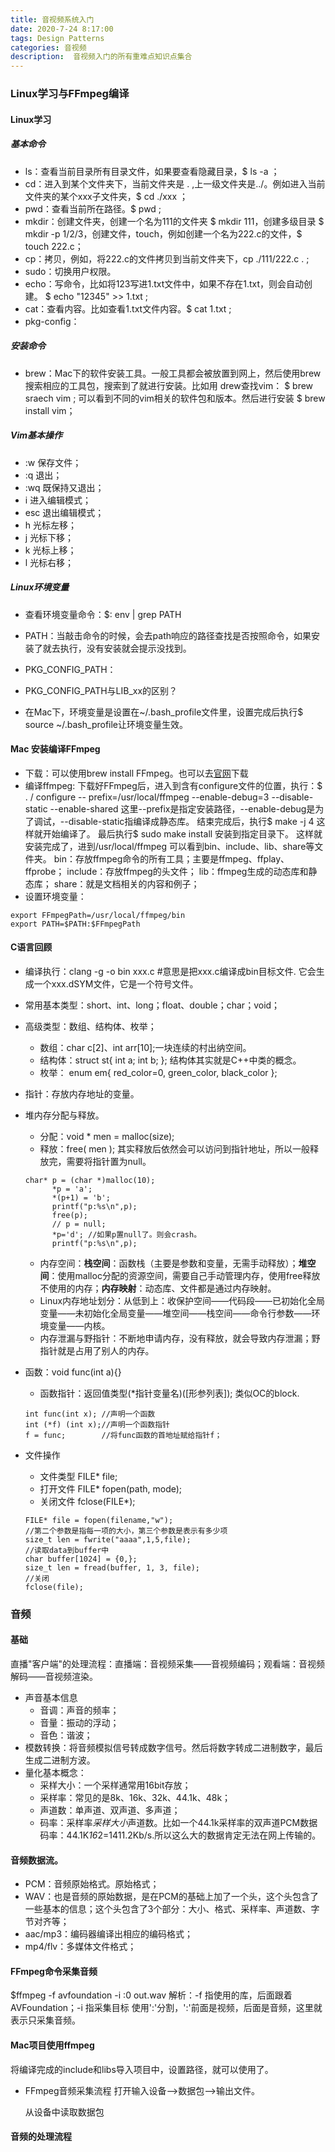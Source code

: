 ```yaml
---
title: 音视频系统入门
date: 2020-7-24 8:17:00
tags: Design Patterns
categories: 音视频
description:  音视频入门的所有重难点知识点集合
---
```


### Linux学习与FFmpeg编译
#### Linux学习
##### 基本命令
* ls：查看当前目录所有目录文件，如果要查看隐藏目录，$ ls -a ；
* cd：进入到某个文件夹下，当前文件夹是 . ,上一级文件夹是../。例如进入当前文件夹的某个xxx子文件夹，$  cd ./xxx  ；
* pwd：查看当前所在路径。$  pwd ;
* mkdir：创建文件夹，创建一个名为111的文件夹 $  mkdir 111，创建多级目录 $ mkdir -p 1/2/3，创建文件，touch，例如创建一个名为222.c的文件，​$  touch 222.c；
* cp：拷贝，例如，将222.c的文件拷贝到当前文件夹下，cp ./111/222.c . ;
* sudo：切换用户权限。
* echo：写命令，比如将123写进1.txt文件中，如果不存在1.txt，则会自动创建。 $ echo "12345" >> 1.txt ;
* cat：查看内容。比如查看1.txt文件内容。$ cat 1.txt ;
* pkg-config：
##### 安装命令
* brew：Mac下的软件安装工具。一般工具都会被放置到网上，然后使用brew搜索相应的工具包，搜索到了就进行安装。比如用 drew查找vim：
$ brew sraech vim ; 
可以看到不同的vim相关的软件包和版本。然后进行安装
$ brew install vim；
##### Vim基本操作
* :w 保存文件；
* :q 退出；
* :wq 既保持又退出；
* i 进入编辑模式；
* esc 退出编辑模式；
* h 光标左移；
* j 光标下移；
* k 光标上移；
* l 光标右移；
##### Linux环境变量
* 查看环境变量命令：$:  env | grep PATH

* PATH：当敲击命令的时候，会去path响应的路径查找是否按照命令，如果安装了就去执行，没有安装就会提示没找到。

* PKG_CONFIG_PATH：

* PKG_CONFIG_PATH与LIB_xx的区别？

* 在Mac下，环境变量是设置在~/.bash_profile文件里，设置完成后执行$ source ~/.bash_profile让环境变量生效。

#### Mac 安装编译FFmpeg
* 下载：可以使用brew install FFmpeg。也可以去[官网](http://ffmpeg.org/download.html)下载
* 编译ffmpeg:
下载好FFmpeg后，进入到含有configure文件的位置，执行：$ . / configure -- prefix=/usr/local/ffmpeg --enable-debug=3 --disable-static --enable-shared
这里--prefix是指定安装路径，--enable-debug是为了调试，--disable-static指编译成静态库。
结束完成后，执行​$ make -j 4   这样就开始编译了。
最后执行$ sudo make install 安装到指定目录下。
这样就安装完成了，进到/usr/local/ffmpeg 可以看到bin、include、lib、share等文件夹。
bin：存放ffmpeg命令的所有工具；主要是ffmpeg、ffplay、ffprobe；
include：存放ffmpeg的头文件；
lib：ffmpeg生成的动态库和静态库；
share：就是文档相关的内容和例子；
* 设置环境变量：
```
export FFmpegPath=/usr/local/ffmpeg/bin
export PATH=$PATH:$FFmpegPath
```
#### C语言回顾
* 编译执行：clang -g -o bin xxx.c #意思是把xxx.c编译成bin目标文件. 它会生成一个xxx.dSYM文件，它是一个符号文件。
* 常用基本类型：short、int、long；float、double；char；void；
* 高级类型：数组、结构体、枚举；
	* 数组：char c[2]、int arr[10];一块连续的村出纳空间。
	* 结构体：struct st{
        int a;
        int b;
		};
		结构体其实就是C++中类的概念。
	* 枚举： enum em{
        red_color=0,
        green_color,
        black_color
		};
* 指针：存放内存地址的变量。
* 堆内存分配与释放。
  * 分配：void * men = malloc(size); 
  * 释放：free( men ); 其实释放后依然会可以访问到指针地址，所以一般释放完，需要将指针置为null。
  ```
  char* p = (char *)malloc(10);
        *p = 'a';
        *(p+1) = 'b';
        printf("p:%s\n",p);
        free(p);
        // p = null;
        *p='d'; //如果p置null了。则会crash。
        printf("p:%s\n",p);
  ```
  * 内存空间：**栈空间**：函数栈（主要是参数和变量，无需手动释放）；**堆空间**：使用malloc分配的资源空间，需要自己手动管理内存，使用free释放不使用的内存；**内存映射**：动态库、文件都是通过内存映射。
  * Linux内存地址划分：从低到上：收保护空间——代码段——已初始化全局变量——未初始化全局变量——堆空间——栈空间——命令行参数——环境变量——内核。
  * 内存泄漏与野指针：不断地申请内存，没有释放，就会导致内存泄漏；野指针就是占用了别人的内存。

* 函数：void func(int a){}
	* 函数指针：返回值类型(*指针变量名)([形参列表]); 类似OC的block.
	```
	int func(int x); //声明一个函数
	int (*f) (int x);//声明一个函数指针
	f = func;		 //将func函数的首地址赋给指针f；
	```
* 文件操作
	* 文件类型 FILE* file;
	* 打开文件 FILE* fopen(path, mode);
	* 关闭文件 fclose(FILE*);
	```
	FILE* file = fopen(filename,"w");
	//第二个参数是指每一项的大小，第三个参数是表示有多少项
    size_t len = fwrite("aaaa",1,5,file);
	//读取data到buffer中
	char buffer[1024] = {0,};
    size_t len = fread(buffer, 1, 3, file);
	//关闭
    fclose(file);
	
	```

### 音频
#### 基础
直播"客户端"的处理流程：直播端：音视频采集——音视频编码；观看端：音视频解码——音视频渲染。
* 声音基本信息
	* 音调：声音的频率；
	* 音量：振动的浮动；
	* 音色：谐波；
* 模数转换：将音频模拟信号转成数字信号。然后将数字转成二进制数字，最后生成二进制方波。
* 量化基本概念：
	* 采样大小：一个采样通常用16bit存放；
	* 采样率：常见的是8k、16k、32k、44.1k、48k；
	* 声道数：单声道、双声道、多声道；
	* 码率：采样率*采样大小*声道数。比如一个44.1k采样率的双声道PCM数据码率：44.1K*16*2=1411.2Kb/s.所以这么大的数据肯定无法在网上传输的。

#### 音频数据流。
* PCM：音频原始格式。原始格式；
* WAV：也是音频的原始数据，是在PCM的基础上加了一个头，这个头包含了一些基本的信息；这个头包含了3个部分：大小、格式、采样率、声道数、字节对齐等；
* aac/mp3：编码器编译出相应的编码格式；
* mp4/flv：多媒体文件格式；

#### FFmpeg命令采集音频
$ffmpeg -f avfoundation -i :0 out.wav
解析：-f 指使用的库，后面跟着AVFoundation；-i 指采集目标 使用':'分割，':'前面是视频，后面是音频，这里就表示只采集音频。
#### Mac项目使用ffmpeg
将编译完成的include和libs导入项目中，设置路径，就可以使用了。
* FFmpeg音频采集流程
  打开输入设备——>数据包——>输出文件。

  从设备中读取数据包



#### 音频的处理流程